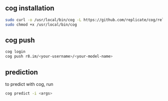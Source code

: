 
## cog installation

```bash
sudo curl -o /usr/local/bin/cog -L https://github.com/replicate/cog/releases/latest/download/cog_`uname -s`_`uname -m`
sudo chmod +x /usr/local/bin/cog
```

## cog push

```bash
cog login
cog push r8.im/<your-username>/<your-model-name>
```

## prediction

to predict with cog, run

```bash
cog predict -i <args>
```